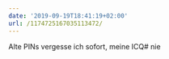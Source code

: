```yaml
---
date: '2019-09-19T18:41:19+02:00'
url: /1174725167035113472/
---
```

Alte PINs vergesse ich sofort, meine ICQ# nie

